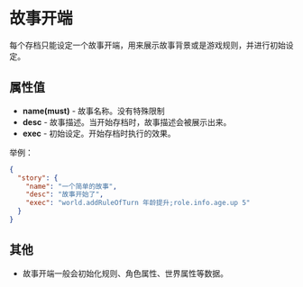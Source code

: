 # 故事开端

每个存档只能设定一个故事开端，用来展示故事背景或是游戏规则，并进行初始设定。

## 属性值

- __name(must)__ - 故事名称。没有特殊限制
- __desc__ - 故事描述。当开始存档时，故事描述会被展示出来。
- __exec__ - 初始设定。开始存档时执行的效果。

举例：

```json
{
  "story": {
    "name": "一个简单的故事",
    "desc": "故事开始了",
    "exec": "world.addRuleOfTurn 年龄提升;role.info.age.up 5"
  }
}
```

## 其他

- 故事开端一般会初始化规则、角色属性、世界属性等数据。